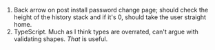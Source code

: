 1. Back arrow on post install password change page; should check the height of the history stack and if it's 0, should take the user straight home.
1. TypeScript. Much as I think types are overrated, can't argue with validating shapes. _That_ is useful.
